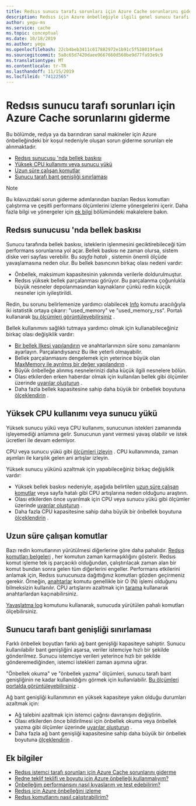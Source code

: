 ```yaml
---
title: Redsıs sunucu tarafı sorunları için Azure Cache sorunlarını giderme
description: Redsıs için Azure önbelleğiyle ilgili genel sunucu tarafı sorunlarını çözmeyi öğrenin
author: yegu-ms
ms.service: cache
ms.topic: conceptual
ms.date: 10/18/2019
ms.author: yegu
ms.openlocfilehash: 22cb4beb3411c617882972e1b91c5f538019fae4
ms.sourcegitcommit: 5a8c65d7420daee9667660d560be9d77fa93e9c9
ms.translationtype: MT
ms.contentlocale: tr-TR
ms.lasthandoff: 11/15/2019
ms.locfileid: "74122565"
---
```

# <a name="troubleshoot-azure-cache-for-redis-server-side-issues"></a>Redsıs sunucu tarafı sorunları için Azure Cache sorunlarını giderme

Bu bölümde, redya ya da barındıran sanal makineler için Azure önbelleğindeki bir koşul nedeniyle oluşan sorun giderme sorunları ele alınmaktadır.

- [Redsıs sunucusu 'nda bellek baskısı](#memory-pressure-on-redis-server)
- [Yüksek CPU kullanımı veya sunucu yükü](#high-cpu-usage-or-server-load)
- [Uzun süre çalışan komutlar](#long-running-commands)
- [Sunucu tarafı bant genişliği sınırlaması](#server-side-bandwidth-limitation)

> [!NOTE]
> Bu kılavuzdaki sorun giderme adımlarından bazıları Redsıs komutları çalıştırma ve çeşitli performans ölçümlerini izleme yönergelerini içerir. Daha fazla bilgi ve yönergeler için [ek bilgi](#additional-information) bölümündeki makalelere bakın.
>

## <a name="memory-pressure-on-redis-server"></a>Redsıs sunucusu 'nda bellek baskısı

Sunucu tarafında bellek baskısı, isteklerin işlenmesini geciktirebileceği tüm performans sorunlarına yol açar. Bellek baskısı ne zaman olursa, sistem diske veri sayfası verebilir. Bu _sayfa hatalı_ , sistemin önemli ölçüde yavaşlamasına neden olur. Bu bellek basıncının birkaç olası nedeni vardır:

- Önbellek, maksimum kapasitesinin yakınında verilerle doldurulmuştur.
- Redsıs yüksek bellek parçalanması görüyor. Bu parçalanma çoğunlukla büyük nesneler depolanmasından kaynaklanır çünkü redin küçük nesneler için iyileştirildi.

Redin, bu sorunu belirlemenize yardımcı olabilecek [Info](https://redis.io/commands/info) komutu aracılığıyla iki istatistik ortaya çıkarır: "used_memory" ve "used_memory_rss". Portalı kullanarak [bu ölçümleri görüntüleyebilirsiniz](cache-how-to-monitor.md#view-metrics-with-azure-monitor) .

Bellek kullanımını sağlıklı tutmaya yardımcı olmak için kullanabileceğiniz birkaç olası değişiklik vardır:

- [Bir bellek Ilkesi yapılandırın](cache-configure.md#maxmemory-policy-and-maxmemory-reserved) ve anahtarlarınızın süre sonu zamanlarını ayarlayın. Parçalandıysanız Bu ilke yeterli olmayabilir.
- Bellek parçalanmasını dengelemek için yeterince büyük olan [MaxMemory ile ayrılmış bir değer yapılandırın](cache-configure.md#maxmemory-policy-and-maxmemory-reserved) .
- Büyük önbelleğe alınmış nesnelerinizi daha küçük ilgili nesnelere bölün.
- Olası etkilerden erken haberdar olmak için kullanılan bellek gibi ölçümler üzerinde [uyarılar oluşturun](cache-how-to-monitor.md#alerts) .
- Daha fazla bellek kapasitesine sahip daha büyük bir önbellek boyutuna [ölçeklendirin](cache-how-to-scale.md) .

## <a name="high-cpu-usage-or-server-load"></a>Yüksek CPU kullanımı veya sunucu yükü

Yüksek sunucu yükü veya CPU kullanımı, sunucunun istekleri zamanında işleyemediği anlamına gelir. Sunucunun yanıt vermesi yavaş olabilir ve istek ücretleri ile devam edemiyor.

CPU veya sunucu yükü gibi [ölçümleri izleyin](cache-how-to-monitor.md#view-metrics-with-azure-monitor) . CPU kullanımında, zaman aşımları ile karşılık gelen ani artışlar izleyin.

Yüksek sunucu yükünü azaltmak için yapabileceğiniz birkaç değişiklik vardır:

- Yüksek bellek baskısı nedeniyle, aşağıda belirtilen [uzun süre çalışan komutlar](#long-running-commands) veya sayfa hatalı gibi CPU artışlarına neden olduğunu araştırın.
- Olası etkilerden önce uyarılmak için CPU veya sunucu yükü gibi ölçümler üzerinde [uyarılar oluşturun](cache-how-to-monitor.md#alerts) .
- Daha fazla CPU kapasitesine sahip daha büyük bir önbellek boyutuna [ölçeklendirin](cache-how-to-scale.md) .

## <a name="long-running-commands"></a>Uzun süre çalışan komutlar

Bazı redin komutlarının yürütülmesi diğerlerine göre daha pahalıdır. [Redsıs komutları belgeleri](https://redis.io/commands) , her komutun zaman karmaşıklığını gösterir. Redsıs komut işleme tek iş parçacıklı olduğundan, çalıştırılacak zaman alan bir komut bundan sonra gelen tüm diğerlerini engeller. Performans etkilerini anlamak için, Redsıs sunucunuza dağıttığınız komutları gözden geçirmeniz gerekir. Örneğin, [anahtarlar](https://redis.io/commands/keys) komutu genellikle bir O (N) işlemi olduğunu bilmeksizin kullanılır. CPU artışlarını azaltmak için [tarama](https://redis.io/commands/scan) kullanarak anahtarlardan kaçınabilirsiniz.

[Yavaşlatma log](https://redis.io/commands/slowlog) komutunu kullanarak, sunucuda yürütülen pahalı komutları ölçebilirsiniz.

## <a name="server-side-bandwidth-limitation"></a>Sunucu tarafı bant genişliği sınırlaması

Farklı önbellek boyutları farklı ağ bant genişliği kapasiteye sahiptir. Sunucu kullanılabilir bant genişliğini aşarsa, veriler istemciye hızlı bir şekilde gönderilmez. Sunucu istemciye verileri yeterince hızlı bir şekilde gönderemediğinden, istemci istekleri zaman aşımına uğrar.

"Önbellek okuma" ve "önbellek yazma" ölçümleri, sunucu tarafı bant genişliğinin ne kadar kullanıldığını görmek için kullanılabilir. [Bu ölçümleri portalda görüntüleyebilirsiniz](cache-how-to-monitor.md#view-metrics-with-azure-monitor) .

Ağ bant genişliği kullanımının en yüksek kapasiteye yakın olduğu durumları azaltmak için:

- Ağ talebini azaltmak için istemci çağrısı davranışını değiştirin.
- Olası etkilerden önce bildirilmesi için önbellek okuma veya önbellek yazma gibi ölçümler üzerinde [uyarılar oluşturun](cache-how-to-monitor.md#alerts) .
- Daha fazla ağ bant genişliği kapasitesine sahip daha büyük bir önbellek boyutuna [ölçeklendirin](cache-how-to-scale.md) .

## <a name="additional-information"></a>Ek bilgiler

- [Redsıs istemci tarafı sorunları için Azure Cache sorunlarını giderme](cache-troubleshoot-client.md)
- [Redne teklif teklifi ve boyutu için Azure önbelleği kullanmalıyım?](cache-faq.md#what-azure-cache-for-redis-offering-and-size-should-i-use)
- [Önbelleğim performansını nasıl kıyaslarım ve test edebilirim?](cache-faq.md#how-can-i-benchmark-and-test-the-performance-of-my-cache)
- [Redsıs için Azure önbelleğini izleme](cache-how-to-monitor.md)
- [Redsıs komutlarını nasıl çalıştırabilirim?](cache-faq.md#how-can-i-run-redis-commands)
